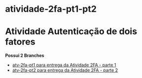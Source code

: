 # atividade-2fa-pt1-pt2

# Atividade Autenticação de dois fatores

**Possui 2 Branches**

- [atv-2fa-pt1 para entrega da Atividade 2FA - parte 1](https://github.com/KaueDeMoura/atividade-2fa-pt1-pt2/tree/atv-2fa-pt1)
- [atv-2fa-pt2 para entrega da Atividade 2FA - parte 2](https://github.com/KaueDeMoura/atividade-2fa-pt1-pt2/tree/atv-2fa-pt2)
